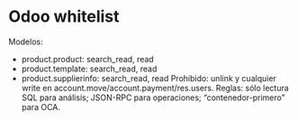 # Odoo whitelist

Modelos:

- product.product: search_read, read
- product.template: search_read, read
- product.supplierinfo: search_read, read
  Prohibido: unlink y cualquier write en account.move/account.payment/res.users.
  Reglas: sólo lectura SQL para análisis; JSON-RPC para operaciones; “contenedor-primero” para OCA.
